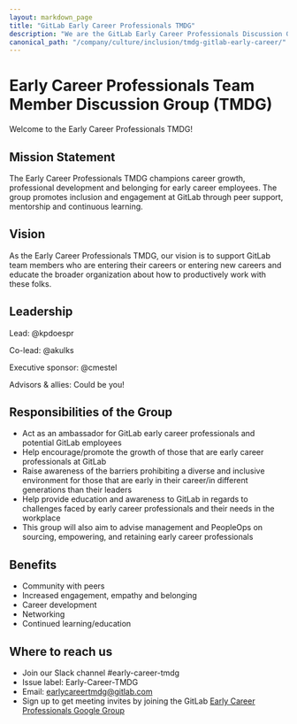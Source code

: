 ```yaml
---
layout: markdown_page
title: "GitLab Early Career Professionals TMDG"
description: "We are the GitLab Early Career Professionals Discussion Group (TMDG) founded in the summer of 2022. Learn more!"
canonical_path: "/company/culture/inclusion/tmdg-gitlab-early-career/"
---
```


# Early Career Professionals Team Member Discussion Group (TMDG)
Welcome to the Early Career Professionals TMDG! 

## Mission Statement
The Early Career Professionals TMDG champions career growth, professional development and belonging for early career employees. The group promotes inclusion and engagement at GitLab through peer support, mentorship and continuous learning.

## Vision
As the Early Career Professionals TMDG, our vision is to support GitLab team members who are entering their careers or entering new careers and educate the broader organization about how to productively work with these folks. 

## Leadership
Lead: @kpdoespr

Co-lead: @akulks

Executive sponsor: @cmestel

Advisors & allies: Could be you!

## Responsibilities of the Group

- Act as an ambassador for GitLab early career professionals and potential GitLab employees
- Help encourage/promote the growth of those that are early career professionals at GitLab
- Raise awareness of the barriers prohibiting a diverse and inclusive environment for those that are early in their career/in different generations than their leaders
- Help provide education and awareness to GitLab in regards to challenges faced by early career professionals and their needs in the workplace
- This group will also aim to advise management and PeopleOps on sourcing, empowering, and retaining early career professionals

## Benefits
- Community with peers
- Increased engagement, empathy and belonging
- Career development
- Networking
- Continued learning/education

## Where to reach us
- Join our Slack channel #early-career-tmdg
- Issue label: Early-Career-TMDG
- Email: earlycareertmdg@gitlab.com
- Sign up to get meeting invites by joining the GitLab [Early Career Professionals Google Group](https://groups.google.com/a/gitlab.com/g/earlycareertmdg)
